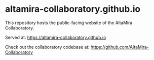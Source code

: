 # altamira-collaboratory.github.io
This repository hosts the public-facing website of the AltaMira Collaboratory. 

Served at: https://altamira-collaboratory.github.io 

Check out the collaboratory codebase at: https://github.com/AltaMira-Collaboratory
